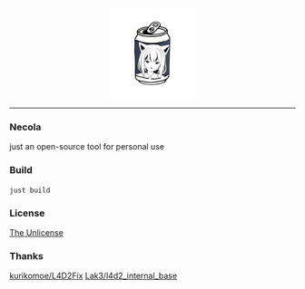 <div align="center">
   <img width="160" src="LOGO.png" alt="logo"/></br>
</div>

----

### Necola

just an open-source tool for personal use

### Build
```
just build
```

### License
[The Unlicense](LICENSE)

### Thanks
[kurikomoe/L4D2Fix](https://github.com/kurikomoe/L4D2Fix)
[Lak3/l4d2_internal_base](https://github.com/Lak3/l4d2-internal-base)
